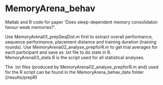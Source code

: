 # MemoryArena_behav

Matlab and R code for paper 'Does sleep-dependent memory consolidaton favour weak memories?'.

Use MemoryArena01_prepSeqDist.m first to extract overall performance, sequence performance, placement distance and training duration (training rounds).
Use MemoryArena02_analyse_prepforR.m to get trial averages for each participant and save as .txt file to do stats in R.
MemoryArena03_stats.R is the script used for all statistical analyses.

The .txt files (produced by MemoryArena02_analyse_prepforR.m and) used for the R script can be found in the MemoryArena_behav_data folder (/results/prepR)